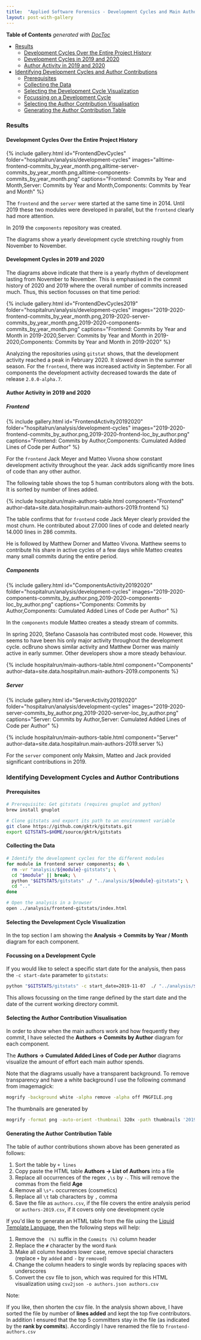 ```yaml
---
title:  "Applied Software Forensics - Development Cycles and Main Authors"
layout: post-with-gallery
---
```


<!-- doctoc --maxlevel 4 /Users/stefan/source/wonderbird/wonderbird.github.io/_posts/2022-03-18-applied-forensics-development-cycles.md -->
<!-- START doctoc generated TOC please keep comment here to allow auto update -->
<!-- DON'T EDIT THIS SECTION, INSTEAD RE-RUN doctoc TO UPDATE -->
**Table of Contents**  *generated with [DocToc](https://github.com/thlorenz/doctoc)*

- [Results](#results)
  - [Development Cycles Over the Entire Project History](#development-cycles-over-the-entire-project-history)
  - [Development Cycles in 2019 and 2020](#development-cycles-in-2019-and-2020)
  - [Author Activity in 2019 and 2020](#author-activity-in-2019-and-2020)
- [Identifying Development Cycles and Author Contributions](#identifying-development-cycles-and-author-contributions)
  - [Prerequisites](#prerequisites)
  - [Collecting the Data](#collecting-the-data)
  - [Selecting the Development Cycle Visualization](#selecting-the-development-cycle-visualization)
  - [Focussing on a Development Cycle](#focussing-on-a-development-cycle)
  - [Selecting the Author Contribution Visualisation](#selecting-the-author-contribution-visualisation)
  - [Generating the Author Contribution Table](#generating-the-author-contribution-table)

<!-- END doctoc generated TOC please keep comment here to allow auto update -->

### Results

#### Development Cycles Over the Entire Project History

{% include gallery.html id="FrontendDevCycles" folder="hospitalrun/analysis/development-cycles"
   images="alltime-frontend-commits_by_year_month.png,alltime-server-commits_by_year_month.png,alltime-components-commits_by_year_month.png"
   captions="Frontend: Commits by Year and Month,Server: Commits by Year and Month,Components: Commits by Year and Month" %}

The `frontend` and the `server` were started at the same time in 2014. Until
2019 these two modules were developed in parallel, but the `frontend` clearly
had more attention.

In 2019 the `components` repository was created.

The diagrams show a yearly development cycle stretching roughly from November to November.

#### Development Cycles in 2019 and 2020

The diagrams above indicate that there is a yearly rhythm of development lasting from November to November.
This is emphasised in the commit history of 2020 and 2019 where the overall number of commits increased much. Thus,
this section focusses on that time period:

{% include gallery.html id="FrontendDevCycles2019" folder="hospitalrun/analysis/development-cycles"
   images="2019-2020-frontend-commits_by_year_month.png,2019-2020-server-commits_by_year_month.png,2019-2020-components-commits_by_year_month.png"
   captions="Frontend: Commits by Year and Month in 2019-2020,Server: Commits by Year and Month in 2019-2020,Components: Commits by Year and Month in 2019-2020" %}

Analyzing the repositories using `gitstat` shows, that the development activity
reached a peak in February 2020. It slowed down in the summer season. For the
`frontend`, there was increased activity in September. For all components the
development activity decreased towards the date of release `2.0.0-alpha.7`.

#### Author Activity in 2019 and 2020

##### Frontend

{% include gallery.html id="FrontendActivity20192020" folder="hospitalrun/analysis/development-cycles"
   images="2019-2020-frontend-commits_by_author.png,2019-2020-frontend-loc_by_author.png"
   captions="Frontend: Commits by Author,Components: Cumulated Added Lines of Code per Author" %}

For the `frontend` Jack Meyer and Matteo Vivona show constant development activity
throughout the year. Jack adds significantly more lines of code than any other
author.

The following table shows the top 5 human contributors along with the bots. It
is sorted by number of lines added.

{% include hospitalrun/main-authors-table.html
   component="Frontend"
   author-data=site.data.hospitalrun.main-authors-2019.frontend %}

The table confirms that for `frontend` code Jack Meyer clearly provided the most
churn. He contributed about 27.000 lines of code and deleted nearly 14.000 lines
in 286 commits.

He is followed by Matthew Dorner and Matteo Vivona. Matthew seems to contribute
his share in active cycles of a few days while Matteo creates many small
commits during the entire period.

##### Components

{% include gallery.html id="ComponentsActivity20192020" folder="hospitalrun/analysis/development-cycles"
   images="2019-2020-components-commits_by_author.png,2019-2020-components-loc_by_author.png"
   captions="Components: Commits by Author,Components: Cumulated Added Lines of Code per Author" %}

In the `components` module Matteo creates a steady stream of commits.

In spring 2020, Stefano Casasola has contributed most code. However, this
seems to have been his only major activity throughout the development cycle.
ocBruno shows similar activity and Matthew Dorner was mainly active in early
summer. Other developers show a more steady behaviour.

{% include hospitalrun/main-authors-table.html
   component="Components"
   author-data=site.data.hospitalrun.main-authors-2019.components %}

##### Server

{% include gallery.html id="ServerActivity20192020" folder="hospitalrun/analysis/development-cycles"
   images="2019-2020-server-commits_by_author.png,2019-2020-server-loc_by_author.png"
   captions="Server: Commits by Author,Server: Cumulated Added Lines of Code per Author" %}

{% include hospitalrun/main-authors-table.html
   component="Server"
   author-data=site.data.hospitalrun.main-authors-2019.server %}

For the `server` component only Maksim, Matteo and Jack provided significant contributions in 2019.

### Identifying Development Cycles and Author Contributions

#### Prerequisites

```sh
# Prerequisite: Get gitstats (requires gnuplot and python)
brew install gnuplot

# Clone gitstats and export its path to an environment variable
git clone https://github.com/gktrk/gitstats.git
export GITSTATS=$HOME/source/gktrk/gitstats
```

#### Collecting the Data

```sh
# Identify the development cycles for the different modules
for module in frontend server components; do \
  rm -vr "analysis/${module}-gitstats"; \
  cd "$module" || break; \
  python "$GITSTATS/gitstats" ./ "../analysis/${module}-gitstats"; \
  cd ".."
done

# Open the analysis in a browser
open ../analysis/frontend-gitstats/index.html
```

#### Selecting the Development Cycle Visualization

In the top section I am showing the **Analysis &rarr; Commits by Year / Month** diagram for each component.

#### Focussing on a Development Cycle

If you would like to select a specific start date for the analysis, then pass
the `-c start-date` parameter to `gitstats`:

```sh
python "$GITSTATS/gitstats" -c start_date=2019-11-07  ./ "../analysis/${module}-gitstats"
```

This allows focussing on the time range defined by the start date and the date of the current working directory commit.

#### Selecting the Author Contribution Visualisation

In order to show when the main authors work and how frequently they commit, I
have selected the **Authors &rarr; Commits by Author** diagram for each
component.

The **Authors &rarr; Cumulated Added Lines of Code per Author** diagrams
visualize the amount of effort each main author spends.

Note that the diagrams usually have a transparent background. To remove
transparency and have a white background I use the following command from
imagemagick:

```sh
mogrify -background white -alpha remove -alpha off PNGFILE.png
```

The thumbnails are generated by

```sh
mogrify -format png -auto-orient -thumbnail 320x -path thumbnails '2019-2020-*by_author.png'
```

#### Generating the Author Contribution Table

The table of author contributions shown above has been generated as follows:

1. Sort the table by `+ lines`
1. Copy paste the HTML table **Authors &rarr; List of Authors** into a file
1. Replace all occurrences of the regex `,\s` by ` - `. This will remove the commas from the field **Age**
1. Remove all `\s*↓` occurrences (cosmetics)
1. Replace all `\t` tab characters by `,` comma
1. Save the file as `authors.csv`, if the file covers the entire analysis period or `authors-2019.csv`, if it covers only one development cycle

If you'd like to generate an HTML table from the file using the [Liquid Template
Language](/pages/software-crafting/static-websites/jekyll.html#liquid-template-language),
then the following steps will help:

1. Remove the ` (%)` suffix in the `Commits (%)` column header
1. Replace the `#` character by the word `Rank`
1. Make all column headers lower case, remove special characters (replace `+` by `added` and `-` by `removed`)
1. Change the column headers to single words by replacing spaces with underscores
1. Convert the csv file to json, which was required for this HTML visualization using `csv2json -o authors.json authors.csv`

Note:

If you like, then shorten the csv file. In the analysis shown above, I have
sorted the file by number of **lines added** and kept the top five contributors.
In addition I ensured that the top 5 committers stay in the file (as indicated
by the **rank by commits**). Accordingly I have renamed the file to
`frontend-authors.csv`
